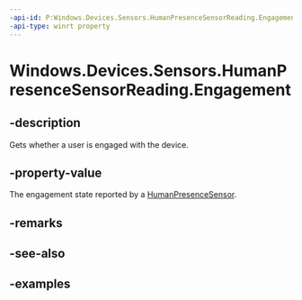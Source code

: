 ```yaml
---
-api-id: P:Windows.Devices.Sensors.HumanPresenceSensorReading.Engagement
-api-type: winrt property
---
```


# Windows.Devices.Sensors.HumanPresenceSensorReading.Engagement

<!--
public Windows.Devices.Sensors.HumanEngagement Engagement { get; }
-->

## -description

Gets whether a user is engaged with the device.

## -property-value

The engagement state reported by a [HumanPresenceSensor](humanpresencesensor.md).

## -remarks

## -see-also

## -examples

